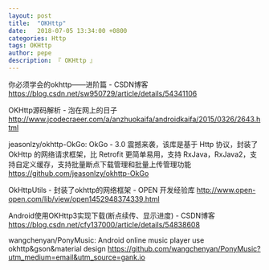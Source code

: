 ```yaml
---
layout: post
title:  "OKHttp"
date:   2018-07-05 13:34:00 +0800
categories: Http
tags: OKHttp
author: pepe
description: 『 OKHttp 』
---
```


你必须学会的okhttp——进阶篇 - CSDN博客
https://blog.csdn.net/sw950729/article/details/54341106

OKHttp源码解析 - 泡在网上的日子
http://www.jcodecraeer.com/a/anzhuokaifa/androidkaifa/2015/0326/2643.html

jeasonlzy/okhttp-OkGo: OkGo - 3.0 震撼来袭，该库是基于 Http 协议，封装了 OkHttp 的网络请求框架，比 Retrofit 更简单易用，支持 RxJava，RxJava2，支持自定义缓存，支持批量断点下载管理和批量上传管理功能
https://github.com/jeasonlzy/okhttp-OkGo

OkHttpUtils - 封装了okhttp的网络框架 - OPEN 开发经验库
http://www.open-open.com/lib/view/open1452948374339.html

Android使用OKHttp3实现下载(断点续传、显示进度) - CSDN博客
https://blog.csdn.net/cfy137000/article/details/54838608

wangchenyan/PonyMusic: Android online music player use okhttp&gson&material design
https://github.com/wangchenyan/PonyMusic?utm_medium=email&utm_source=gank.io

























